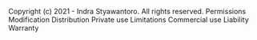 Copyright (c) 2021 - Indra Styawantoro. All rights reserved.
Permissions
Modification
Distribution
Private use
Limitations
Commercial use
Liability
Warranty